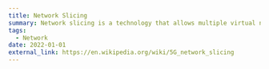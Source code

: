 ```yaml
---
title: Network Slicing
summary: Network slicing is a technology that allows multiple virtual networks to be created on a single physical network infrastructure. Each slice is tailored to meet the specific needs of different applications or services, providing customized resources, performance levels, and quality of service. This approach enhances efficiency, scalability, and flexibility, making it particularly beneficial for 5G networks and diverse use cases like IoT, autonomous vehicles, and enhanced mobile broadband.
tags:
  - Network
date: 2022-01-01
external_link: https://en.wikipedia.org/wiki/5G_network_slicing
---
```

